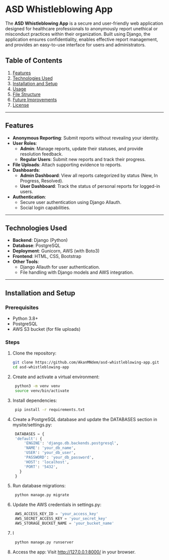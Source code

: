 # ASD Whistleblowing App

The **ASD Whistleblowing App** is a secure and user-friendly web application designed for healthcare professionals to anonymously report unethical or misconduct practices within their organization. Built using Django, the application ensures confidentiality, enables effective report management, and provides an easy-to-use interface for users and administrators.

## Table of Contents
1. [Features](#features)
2. [Technologies Used](#technologies-used)
3. [Installation and Setup](#installation-and-setup)
4. [Usage](#usage)
5. [File Structure](#file-structure)
6. [Future Improvements](#future-improvements)
7. [License](#license)

---

## Features
- **Anonymous Reporting**: Submit reports without revealing your identity.
- **User Roles**:
  - **Admin**: Manage reports, update their statuses, and provide resolution feedback.
  - **Regular Users**: Submit new reports and track their progress.
- **File Uploads**: Attach supporting evidence to reports.
- **Dashboards**:
  - **Admin Dashboard**: View all reports categorized by status (New, In Progress, Resolved).
  - **User Dashboard**: Track the status of personal reports for logged-in users.
- **Authentication**:
  - Secure user authentication using Django Allauth.
  - Social login capabilities.

---

## Technologies Used
- **Backend**: Django (Python)
- **Database**: PostgreSQL
- **Deployment**: Gunicorn, AWS (with Boto3)
- **Frontend**: HTML, CSS, Bootstrap
- **Other Tools**:
  - Django Allauth for user authentication.
  - File handling with Django models and AWS integration.

---

## Installation and Setup

### Prerequisites
- Python 3.8+
- PostgreSQL
- AWS S3 bucket (for file uploads)

### Steps
1. Clone the repository:
   ```bash
   git clone https://github.com/AkanMNdem/asd-whistleblowing-app.git
   cd asd-whistleblowing-app
   ```
2. Create and activate a virtual environment:
   ```bash
    python3 -m venv venv
    source venv/bin/activate
   ```
3. Install dependencies:
   ```bash
    pip install -r requirements.txt
   ```
4. Create a PostgreSQL database and update the DATABASES section in mysite/settings.py:
   ```python
    DATABASES = {
    'default': {
        'ENGINE': 'django.db.backends.postgresql',
        'NAME': 'your_db_name',
        'USER': 'your_db_user',
        'PASSWORD': 'your_db_password',
        'HOST': 'localhost',
        'PORT': '5432',
      }
    }
   ```
5. Run database migrations:
   ```bash
    python manage.py migrate
   ```
6. Update the AWS credentials in settings.py:
   ```python
    AWS_ACCESS_KEY_ID = 'your_access_key'
    AWS_SECRET_ACCESS_KEY = 'your_secret_key'
    AWS_STORAGE_BUCKET_NAME = 'your_bucket_name'
   ```
7. l
   ```bash
    python manage.py runserver
   ```
8. Access the app:
   Visit http://127.0.0.1:8000/ in your browser.
